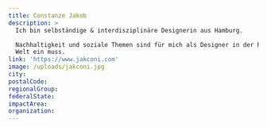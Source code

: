 ```yaml
---
title: Constanze Jakob
description: >
  Ich bin selbständige & interdisziplinäre Designerin aus Hamburg.

  Nachhaltigkeit und soziale Themen sind für mich als Designer in der heutigen
  Welt ein muss. 
link: 'https://www.jakconi.com'
image: /uploads/jakconi.jpg
city:
postalCode:
regionalGroup:
federalState:
impactArea:
organization:
---
```


